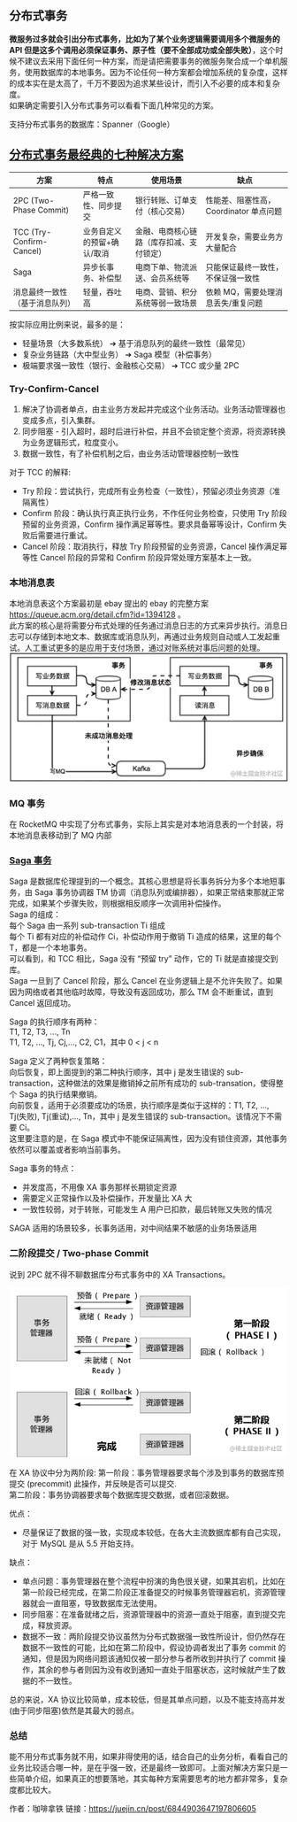 ## 分布式事务
**微服务过多就会引出分布式事务，比如为了某个业务逻辑需要调用多个微服务的 API 但是这多个调用必须保证事务、原子性（要不全部成功或全部失败）**，这个时候不建议去采用下面任何一种方案，而是请把需要事务的微服务聚合成一个单机服务，使用数据库的本地事务。因为不论任何一种方案都会增加系统的复杂度，这样的成本实在是太高了，千万不要因为追求某些设计，而引入不必要的成本和复杂度。  
如果确定需要引入分布式事务可以看看下面几种常见的方案。  

支持分布式事务的数据库：Spanner（Google）  

## [分布式事务最经典的七种解决方案](https://segmentfault.com/a/1190000040321750)

方案 | 特点 | 使用场景 | 缺点
--- | --- | --- | ---
2PC (Two-Phase Commit) | 严格一致性、同步提交 | 银行转账、订单支付（核心交易） | 性能差、阻塞性高，Coordinator 单点问题
TCC (Try-Confirm-Cancel) | 业务自定义的预留+确认/取消 | 金融、电商核心链路（库存扣减、支付锁定） | 开发复杂，需要业务方大量配合
Saga | 异步长事务、补偿型 | 电商下单、物流派送、会员系统等 | 只能保证最终一致性，不保证强一致性
消息最终一致性（基于消息队列） | 轻量，吞吐高 | 电商、营销、积分系统等弱一致场景 | 依赖 MQ，需要处理消息丢失/重复问题

按实际应用比例来说，最多的是：
* 轻量场景（大多数系统） ➔ 基于消息队列的最终一致性（最常见）
* 复杂业务链路（大中型业务） ➔ Saga 模型（补偿事务）
* 极端要求强一致性（银行、金融核心交易） ➔ TCC 或少量 2PC

### Try-Confirm-Cancel
1. 解决了协调者单点，由主业务方发起并完成这个业务活动。业务活动管理器也变成多点，引入集群。
2. 同步阻塞 - 引入超时，超时后进行补偿，并且不会锁定整个资源，将资源转换为业务逻辑形式，粒度变小。
3. 数据一致性，有了补偿机制之后，由业务活动管理器控制一致性

对于 TCC 的解释:
* Try 阶段：尝试执行，完成所有业务检查（一致性），预留必须业务资源（准隔离性）
* Confirm 阶段：确认执行真正执行业务，不作任何业务检查，只使用 Try 阶段预留的业务资源，Confirm 操作满足幂等性。要求具备幂等设计，Confirm 失败后需要进行重试。
* Cancel 阶段：取消执行，释放 Try 阶段预留的业务资源，Cancel 操作满足幂等性 Cancel 阶段的异常和 Confirm 阶段异常处理方案基本上一致。

### 本地消息表
本地消息表这个方案最初是 ebay 提出的 ebay 的完整方案 https://queue.acm.org/detail.cfm?id=1394128 。  
此方案的核心是将需要分布式处理的任务通过消息日志的方式来异步执行。消息日志可以存储到本地文本、数据库或消息队列，再通过业务规则自动或人工发起重试。人工重试更多的是应用于支付场景，通过对账系统对事后问题的处理。  
![](./%E6%9C%AC%E5%9C%B0%E6%B6%88%E6%81%AF%E8%A1%A8.webp)  

### MQ 事务
在 RocketMQ 中实现了分布式事务，实际上其实是对本地消息表的一个封装，将本地消息表移动到了 MQ 内部

### [Saga 事务](https://learn.microsoft.com/zh-cn/azure/architecture/reference-architectures/saga/saga)
Saga 是数据库伦理提到的一个概念。其核心思想是将长事务拆分为多个本地短事务，由 Saga 事务协调器 TM 协调（消息队列或编排器），如果正常结束那就正常完成，如果某个步骤失败，则根据相反顺序一次调用补偿操作。  
Saga 的组成：  
每个 Saga 由一系列 sub-transaction Ti 组成  
每个 Ti 都有对应的补偿动作 Ci，补偿动作用于撤销 Ti 造成的结果，这里的每个 T，都是一个本地事务。  
可以看到，和 TCC 相比，Saga 没有 “预留 try” 动作，它的 Ti 就是直接提交到库。  
Saga 一旦到了 Cancel 阶段，那么 Cancel 在业务逻辑上是不允许失败了。如果因为网络或者其他临时故障，导致没有返回成功，那么 TM 会不断重试，直到 Cancel 返回成功。  

Saga 的执行顺序有两种：  
T1, T2, T3, ..., Tn  
T1, T2, ..., Tj, Cj,..., C2, C1，其中 0 < j < n  

Saga 定义了两种恢复策略：  
向后恢复，即上面提到的第二种执行顺序，其中 j 是发生错误的 sub-transaction，这种做法的效果是撤销掉之前所有成功的 sub-transation，使得整个 Saga 的执行结果撤销。  
向前恢复，适用于必须要成功的场景，执行顺序是类似于这样的：T1, T2, ..., Tj(失败), Tj(重试),..., Tn，其中 j 是发生错误的 sub-transaction。该情况下不需要 Ci。  
这里要注意的是，在 Saga 模式中不能保证隔离性，因为没有锁住资源，其他事务依然可以覆盖或者影响当前事务。  

Saga 事务的特点：  
* 并发度高，不用像 XA 事务那样长期锁定资源
* 需要定义正常操作以及补偿操作，开发量比 XA 大
* 一致性较弱，对于转账，可能发生 A 用户已扣款，最后转账又失败的情况

SAGA 适用的场景较多，长事务适用，对中间结果不敏感的业务场景适用  

### 二阶段提交 / Two-phase Commit
说到 2PC 就不得不聊数据库分布式事务中的 XA Transactions。

![](./Two-phase%20Commit.webp)  

在 XA 协议中分为两阶段:
第一阶段：事务管理器要求每个涉及到事务的数据库预提交 (precommit) 此操作，并反映是否可以提交.  
第二阶段：事务协调器要求每个数据库提交数据，或者回滚数据。

优点：
* 尽量保证了数据的强一致，实现成本较低，在各大主流数据库都有自己实现，对于 MySQL 是从 5.5 开始支持。  

缺点：
* 单点问题：事务管理器在整个流程中扮演的角色很关键，如果其宕机，比如在第一阶段已经完成，在第二阶段正准备提交的时候事务管理器宕机，资源管理器就会一直阻塞，导致数据库无法使用。
* 同步阻塞：在准备就绪之后，资源管理器中的资源一直处于阻塞，直到提交完成，释放资源。
* 数据不一致：两阶段提交协议虽然为分布式数据强一致性所设计，但仍然存在数据不一致性的可能，比如在第二阶段中，假设协调者发出了事务 commit 的通知，但是因为网络问题该通知仅被一部分参与者所收到并执行了 commit 操作，其余的参与者则因为没有收到通知一直处于阻塞状态，这时候就产生了数据的不一致性。

总的来说，XA 协议比较简单，成本较低，但是其单点问题，以及不能支持高并发(由于同步阻塞)依然是其最大的弱点。  

### 总结
能不用分布式事务就不用，如果非得使用的话，结合自己的业务分析，看看自己的业务比较适合哪一种，是在乎强一致，还是最终一致即可。上面对解决方案只是一些简单介绍，如果真正的想要落地，其实每种方案需要思考的地方都非常多，复杂度都比较大。  

作者：咖啡拿铁
链接：https://juejin.cn/post/6844903647197806605
